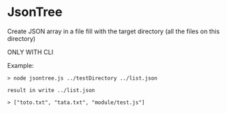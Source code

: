 JsonTree
========

Create JSON array in a file fill with the target directory (all the files on this directory)

ONLY WITH CLI

Example:

    > node jsontree.js ../testDirectory ../list.json

    result in write ../list.json

    > ["toto.txt", "tata.txt", "module/test.js"]
